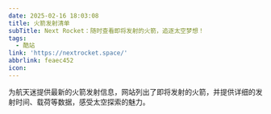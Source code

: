 ```yaml
---
date: 2025-02-16 18:03:08
title: 火箭发射清单
subTitle: Next Rocket：随时查看即将发射的火箭，追逐太空梦想！
tags:
  - 酷站
link: 'https://nextrocket.space/'
abbrlink: feaec452
icon:
---
```


为航天迷提供最新的火箭发射信息，网站列出了即将发射的火箭，并提供详细的发射时间、载荷等数据，感受太空探索的魅力。